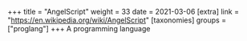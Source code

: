 +++
title = "AngelScript"
weight = 33
date = 2021-03-06
[extra]
link = "https://en.wikipedia.org/wiki/AngelScript"
[taxonomies]
groups = ["proglang"]
+++
A programming language

